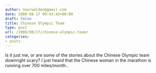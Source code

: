 ```yaml
---
author: nearwalden@gmail.com
date: 2008-08-17 09:43:43+00:00
draft: false
title: Chinese Olympic Team
type: post
url: /2008/08/17/chinese-olympic-team/
categories:
- posts
---
```


Is it just me, or are some of the stories about the Chinese Olympic team downright scary?  I just heard that the Chinese woman in the marathon is running over 700 miles/month..



